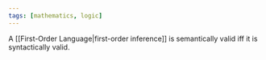 ```yaml
---
tags: [mathematics, logic]
---
```

A [[First-Order Language|first-order inference]] is semantically valid iff it is syntactically valid.
